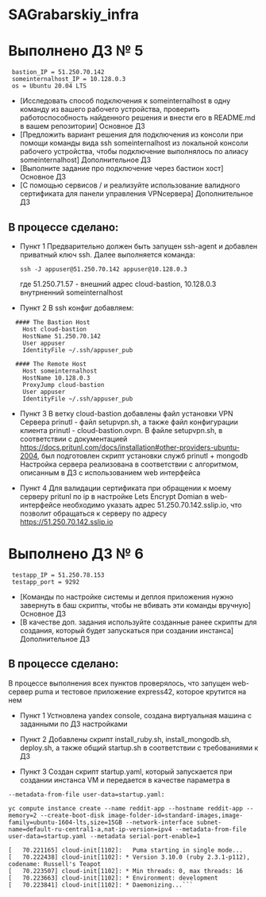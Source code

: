 # SAGrabarskiy_infra
# Выполнено ДЗ № 5

```
 bastion_IP = 51.250.70.142
 someinternalhost_IP = 10.128.0.3
 os = Ubuntu 20.04 LTS
```

 - [Исследовать способ подключения к someinternalhost в одну
команду из вашего рабочего устройства, проверить работоспособность
найденного решения и внести его в README.md в вашем репозитории] Основное ДЗ
 - [Предложить вариант решения для подключения из консоли при помощи
команды вида ssh someinternalhost из локальной консоли рабочего
устройства, чтобы подключение выполнялось по алиасу
someinternalhost] Дополнительное ДЗ
- [Выполните задание про подключение через бастион хост] Основное ДЗ
- [С помощью сервисов / и реализуйте использование валидного сертификата для панели управления VPNсервера] Дополнительное ДЗ

## В процессе сделано:

- Пункт 1
  Предварительно должен быть запущен ssh-agent и добавлен приватный ключ ssh.
  Далее выполняется команда:

  ``` ssh -J appuser@51.250.70.142 appuser@10.128.0.3 ```

  где 51.250.71.57 - внешний адрес cloud-bastion,
      10.128.0.3 внутрненний someinternalhost

- Пункт 2
 В ssh конфиг добавляем:

```
  #### The Bastion Host
	Host cloud-bastion
	HostName 51.250.70.142
	User appuser
	IdentityFile ~/.ssh/appuser_pub

  #### The Remote Host
	Host someinternalhost
	HostName 10.128.0.3
	ProxyJump cloud-bastion
	User appuser
	IdentityFile ~/.ssh/appuser_pub
```

- Пункт 3
В ветку cloud-bastion добавлены файл установки VPN Сервера prinutl - файл setupvpn.sh, а также файл конфигурации клиента prinutl - cloud-bastion.ovpn.
В файле setupvpn.sh, в соответствии с документацией https://docs.pritunl.com/docs/installation#other-providers-ubuntu-2004, был подготовлен скрипт установки служб prinutl + mongodb
Настройка сервера реализована в соответствии с алгоритмом, описанным в ДЗ с использованием web интерфейса

- Пункт 4
Для валидации сертификата при обращении к моему серверу pritunl по ip в настройке Lets Encrypt Domian в web-интерфейсе необходимо указать адрес 51.250.70.142.sslip.io, что позволит обращаться к серверу по адресу https://51.250.70.142.sslip.io

# Выполнено ДЗ № 6

```
 testapp_IP = 51.250.78.153
 testapp_port = 9292
```
 - [Команды по настройке системы и деплоя приложения нужно завернуть в
баш скрипты, чтобы не вбивать эти команды вручную] Основное ДЗ
 - [В качестве доп. задания используйте созданные ранее скрипты для
создания, который будет запускаться при создании инстанса] Дополнительное ДЗ

## В процессе сделано:

В процессе выполнения всех пунктов проверялось, что запущен web-сервер puma и тестовое приложение express42, которое крутится на нем

- Пункт 1
Устновлена yandex console, создана виртуальная машина с заданными по ДЗ настройками

- Пункт 2
Добавлены скрипт install_ruby.sh, install_mongodb.sh, deploy.sh, а также общий startup.sh в соответствии с требованиями к ДЗ

- Пункт 3
Создан скрипт startup.yaml, который запускается при создании инстанса VM и передается в качестве параметра в

```--metadata-from-file user-data=startup.yaml:```

``` yc compute instance create --name reddit-app --hostname reddit-app --memory=2 --create-boot-disk image-folder-id=standard-images,image-family=ubuntu-1604-lts,size=15GB --network-interface subnet-name=default-ru-central1-a,nat-ip-version=ipv4 --metadata-from-file user-data=startup.yaml --metadata serial-port-enable=1 ```

```
[   70.221165] cloud-init[1102]:   Puma starting in single mode...
[   70.222438] cloud-init[1102]: * Version 3.10.0 (ruby 2.3.1-p112), codename: Russell's Teapot
[   70.223507] cloud-init[1102]: * Min threads: 0, max threads: 16
[   70.223663] cloud-init[1102]: * Environment: development
[   70.223841] cloud-init[1102]: * Daemonizing...```
